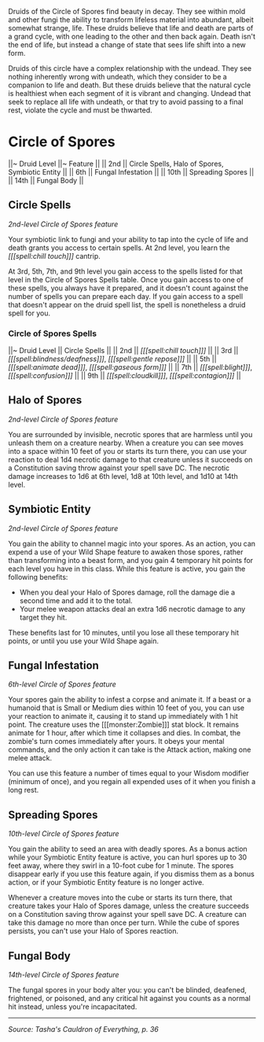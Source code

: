 Druids of the Circle of Spores find beauty in decay. They see within mold and other fungi the ability to transform lifeless material into abundant, albeit somewhat strange, life. These druids believe that life and death are parts of a grand cycle, with one leading to the other and then back again. Death isn't the end of life, but instead a change of state that sees life shift into a new form.

Druids of this circle have a complex relationship with the undead. They see nothing inherently wrong with undeath, which they consider to be a companion to life and death. But these druids believe that the natural cycle is healthiest when each segment of it is vibrant and changing. Undead that seek to replace all life with undeath, or that try to avoid passing to a final rest, violate the cycle and must be thwarted.

# Circle of Spores

||~ Druid Level ||~ Feature ||
|| 2nd || Circle Spells, Halo of Spores, Symbiotic Entity ||
|| 6th || Fungal Infestation ||
|| 10th || Spreading Spores ||
|| 14th || Fungal Body ||

## Circle Spells

_2nd-level Circle of Spores feature_

Your symbiotic link to fungi and your ability to tap into the cycle of life and death grants you access to certain spells. At 2nd level, you learn the _[[[spell:chill touch]]]_ cantrip.

At 3rd, 5th, 7th, and 9th level you gain access to the spells listed for that level in the Circle of Spores Spells table. Once you gain access to one of these spells, you always have it prepared, and it doesn't count against the number of spells you can prepare each day. If you gain access to a spell that doesn't appear on the druid spell list, the spell is nonetheless a druid spell for you.

### Circle of Spores Spells

||~ Druid Level || Circle Spells ||
|| 2nd || _[[[spell:chill touch]]]_ ||
|| 3rd || _[[[spell:blindness/deafness]]]_, _[[[spell:gentle repose]]]_ ||
|| 5th || _[[[spell:animate dead]]]_, _[[[spell:gaseous form]]]_ ||
|| 7th || _[[[spell:blight]]]_, _[[[spell:confusion]]]_ ||
|| 9th || _[[[spell:cloudkill]]]_, _[[[spell:contagion]]]_ ||

## Halo of Spores

_2nd-level Circle of Spores feature_

You are surrounded by invisible, necrotic spores that are harmless until you unleash them on a creature nearby. When a creature you can see moves into a space within 10 feet of you or starts its turn there, you can use your reaction to deal 1d4 necrotic damage to that creature unless it succeeds on a Constitution saving throw against your spell save DC. The necrotic damage increases to 1d6 at 6th level, 1d8 at 10th level, and 1d10 at 14th level.

## Symbiotic Entity

_2nd-level Circle of Spores feature_

You gain the ability to channel magic into your spores. As an action, you can expend a use of your Wild Shape feature to awaken those spores, rather than transforming into a beast form, and you gain 4 temporary hit points for each level you have in this class. While this feature is active, you gain the following benefits:

* When you deal your Halo of Spores damage, roll the damage die a second time and add it to the total.
* Your melee weapon attacks deal an extra 1d6 necrotic damage to any target they hit.

These benefits last for 10 minutes, until you lose all these temporary hit points, or until you use your Wild Shape again.

## Fungal Infestation

_6th-level Circle of Spores feature_

Your spores gain the ability to infest a corpse and animate it. If a beast or a humanoid that is Small or Medium dies within 10 feet of you, you can use your reaction to animate it, causing it to stand up immediately with 1 hit point. The creature uses the [[[monster:Zombie]]] stat block. It remains animate for 1 hour, after which time it collapses and dies. In combat, the zombie's turn comes immediately after yours. It obeys your mental commands, and the only action it can take is the Attack action, making one melee attack.

You can use this feature a number of times equal to your Wisdom modifier (minimum of once), and you regain all expended uses of it when you finish a long rest.

## Spreading Spores

_10th-level Circle of Spores feature_

You gain the ability to seed an area with deadly spores. As a bonus action while your Symbiotic Entity feature is active, you can hurl spores up to 30 feet away, where they swirl in a 10-foot cube for 1 minute. The spores disappear early if you use this feature again, if you dismiss them as a bonus action, or if your Symbiotic Entity feature is no longer active.

Whenever a creature moves into the cube or starts its turn there, that creature takes your Halo of Spores damage, unless the creature succeeds on a Constitution saving throw against your spell save DC. A creature can take this damage no more than once per turn. While the cube of spores persists, you can't use your Halo of Spores reaction.

## Fungal Body

_14th-level Circle of Spores feature_

The fungal spores in your body alter you: you can't be blinded, deafened, frightened, or poisoned, and any critical hit against you counts as a normal hit instead, unless you're incapacitated.

----

*Source: Tasha's Cauldron of Everything, p. 36*
